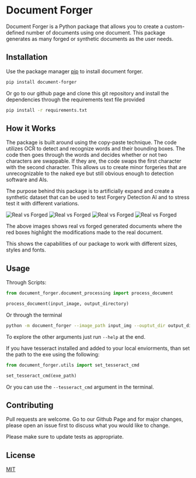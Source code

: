 # Document Forger

Document Forger is a Python package that allows you to create a custom-defined number of documents using one document. This package generates as many forged or synthetic documents as the user needs.

## Installation

Use the package manager [pip](https://pip.pypa.io/en/stable/) to install document forger.

```bash
pip install document-forger
```

Or go to our github page and clone this git repository and install the dependencies through the requirements text file provided

```bash
pip install -r requirements.txt
```

## How it Works

The package is built around using the copy-paste technique. The code utilizes OCR to detect and recognize words and their bounding boxes. The code then goes through the words and decides whether or not two characters are swappable. If they are, the code swaps the first character with the second character. This allows us to create minor forgeries that are unrecognizable to the naked eye but still obvious enough to detection software and AIs.

The purpose behind this package is to artificially expand and create a synthetic dataset that can be used to test Forgery Detection AI and to stress test it with different variations.

![Real vs Forged](https://github.com/visionrd-ai/document-forger/tree/main/docs/Results_1.png)
![Real vs Forged](https://github.com/visionrd-ai/document-forger/tree/main/docs/Results_2.png)
![Real vs Forged](https://github.com/visionrd-ai/document-forger/tree/main/docs/Results_3.png)
![Real vs Forged](https://github.com/visionrd-ai/document-forger/tree/main/docs/Results_4.png)

The above images shows real vs forged generated documents where the red boxes highlight the modifications made to the real document.

This shows the capabilities of our package to work with different sizes, styles and fonts.

## Usage

Through Scripts:

```python
from document_forger.document_processing import process_document

process_document(input_image, output_directory)
```

Or through the terminal

```bash
python -m document_forger --image_path input_img --ouptut_dir output_dir
```
To explore the other arguments just run ```--help``` at the end.

If you have tesseract installed and added to your local enviorments, than set the path to the exe using the following:
```python
from document_forger.utils import set_tesseract_cmd

set_tesseract_cmd(exe_path)
```

Or you can use the ```--tesseract_cmd``` argument in the terminal.

## Contributing

Pull requests are welcome. Go to our Github Page and for major changes, please open an issue first
to discuss what you would like to change.

Please make sure to update tests as appropriate.

## License

[MIT](https://choosealicense.com/licenses/mit/)
